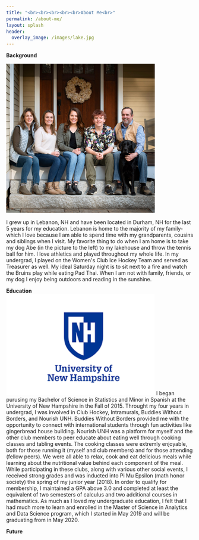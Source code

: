 ```yaml
---
title: "<br><br><br><br><br>About Me<br>"
permalink: /about-me/
layout: splash
header:
  overlay_image: /images/lake.jpg
---
```

**Background**<br>
<div>
    <img src="/images/frontsteps.JPG" width="400"/>
    <p style="float: right;">I grew up in Lebanon, NH and have been located in Durham, NH for the last 5 years for my education. Lebanon is home to the majority of my family- which I love because I am able to spend time with my grandparents, cousins and siblings when I visit. My favorite thing to do when I am home is to take my dog Abe (in the picture to the left) to my lakehouse and throw the tennis ball for him. I love athletics and played throughout my whole life. In my undergrad, I played on the Women's Club Ice Hockey Team and served as Treasurer as well. My ideal Saturday night is to sit next to a fire and watch the Bruins play while eating Pad Thai. When I am not with family, friends, or my dog I enjoy being outdoors and reading in the sunshine. </p>
</div>

**Education**<br>
<img src="/images/unhlogo.png" width="400"/> I began purusing my Bachelor of Science in Statistics and Minor in Spanish at the University of New Hampshire in the Fall of 2015. Throught my four years in undergrad, I was involved in Club Hockey, Intramurals, Buddies Without Borders, and Nourish UNH. Buddies Without Borders provided me with the opportunity to connect with international students through fun activities like gingerbread house building. Nourish UNH was a platform for myself and the other club members to peer educate about eating well through cooking classes and tabling events. The cooking classes were extremly enjoyable, both for those running it (myself and club members) and for those attending (fellow peers). We were all able to relax, cook and eat delicious meals while learning about the nutritional value behind each component of the meal. While participating in these clubs, along with various other social events, I received strong grades and was inducted into Pi Mu Epsilon (math honor society) the spring of my junior year (2018). In order to qualify for membership, I maintained a GPA above 3.0 and completed at least the equivalent of two semesters of calculus and two additional courses in mathematics. As much as I loved my undergraduate education, I felt that I had much more to learn and enrolled in the Master of Science in Analytics and Data Science program, which I started in May 2019 and will be graduating from in May 2020. 
</br>

**Future**<br>

</br>












